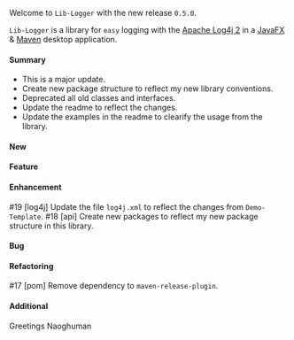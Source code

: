 Welcome to `Lib-Logger` with the new release `0.5.0`.

`Lib-Logger` is a library for `easy` logging with the [Apache Log4j 2] in a 
[JavaFX] &amp; [Maven] desktop application.



#### Summary
* This is a major update.
* Create new package structure to reflect my new library conventions.
* Deprecated all old classes and interfaces.
* Update the readme to reflect the changes.
* Update the examples in the readme to clearify the usage from the library.



#### New



#### Feature



#### Enhancement
#19 [log4j] Update the file `log4j.xml` to reflect the changes from `Demo-Template`.
#18 [api] Create new packages to reflect my new package structure in this library.



#### Bug



#### Refactoring
#17 [pom] Remove dependency to `maven-release-plugin`.



#### Additional



Greetings
Naoghuman



[//]: # (Issues which will be integrated in this release)



[//]: # (Links)
[Apache Log4j 2]:https://logging.apache.org/log4j/2.0/index.html
[JavaFX]:http://docs.oracle.com/javase/8/javase-clienttechnologies.htm
[Maven]:http://maven.apache.org/


